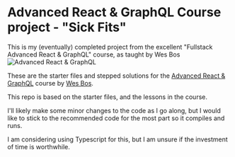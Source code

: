 # Advanced React & GraphQL Course project - "Sick Fits"
This is my (eventually) completed project from the excellent "Fullstack Advanced React &amp; GraphQL" course, as taught by Wes Bos
![Advanced React & GraphQL](https://advancedreact.com/images/ARG/arg-facebook-share.png)


These are the starter files and stepped solutions for the [Advanced React & GraphQL](https://AdvancedReact.com) course by [Wes Bos](https://WesBos.com/).

This repo is based on the starter files, and the lessons in the course.

I'll likely make some minor changes to the code as I go along, but I would like
to stick to the recommended code for the most part so it compiles and runs.

I am considering using Typescript for this, but I am unsure if the investment
of time is worthwhile.
